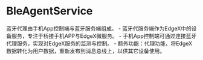 # BleAgentService
蓝牙代理由手机App控制端与蓝牙服务端组成。 - 蓝牙代服务端作为EdgeX中的设备服务，专注于桥接手机APP与EdgeX微服务。 - 手机App控制端可通过连接蓝牙代理服务，实现对EdgeX服务的监测与控制。 - 额外功能：代理功能，将EdgeX数据转化为用户数据，重新发布到消息总线上，以供其它设备使用。
